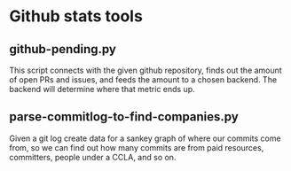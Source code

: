# Github stats tools

## github-pending.py

This script connects with the given github repository, finds out the amount
of open PRs and issues, and feeds the amount to a chosen backend.  The
backend will determine where that metric ends up.

## parse-commitlog-to-find-companies.py

Given a git log create data for a sankey graph of where our commits come
from, so we can find out how many commits are from paid resources,
committers, people under a CCLA, and so on.
